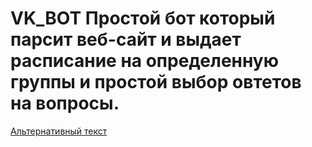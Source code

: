 # VK_BOT Простой бот который парсит веб-сайт и выдает расписание на определенную группы и простой выбор овтетов на вопросы.
[Альтернативный текст](C:\Users\roman\Desktop\auDNH0xlTNs)

